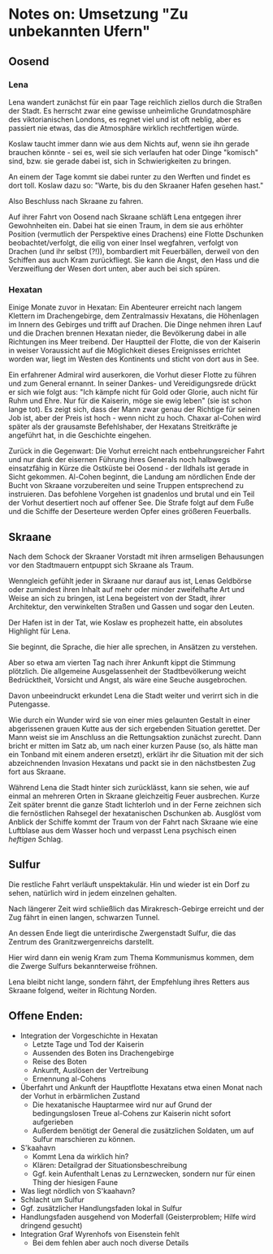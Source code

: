 # Notes on: Umsetzung "Zu unbekannten Ufern"

## Oosend

### Lena
Lena wandert zunächst für ein paar Tage reichlich ziellos durch die Straßen der Stadt.
Es herrscht zwar eine gewisse unheimliche Grundatmosphäre des viktorianischen Londons, es regnet viel und ist oft neblig, aber es passiert nie etwas, das die Atmosphäre wirklich rechtfertigen würde.

Koslaw taucht immer dann wie aus dem Nichts auf, wenn sie ihn gerade brauchen könnte - sei es, weil sie sich verlaufen hat oder Dinge "komisch" sind, bzw. sie gerade dabei ist, sich in Schwierigkeiten zu bringen.

An einem der Tage kommt sie dabei runter zu den Werften und findet es dort toll. Koslaw dazu so: "Warte, bis du den Skraaner Hafen gesehen hast."

Also Beschluss nach Skraane zu fahren.

Auf ihrer Fahrt von Oosend nach Skraane schläft Lena entgegen ihrer Gewohnheiten ein. 
Dabei hat sie einen Traum, in dem sie aus erhöhter Position (vermutlich der Perspektive eines Drachens) eine Flotte Dschunken beobachtet/verfolgt, die eilig von einer Insel wegfahren, verfolgt von Drachen (und ihr selbst (?!)), bombardiert mit Feuerbällen, derweil von den Schiffen aus auch Kram zurückfliegt. 
Sie kann die Angst, den Hass und die Verzweiflung der Wesen dort unten, aber auch bei sich spüren.

### Hexatan
Einige Monate zuvor in Hexatan: Ein Abenteurer erreicht nach langem Klettern im Drachengebirge, dem Zentralmassiv Hexatans, die Höhenlagen im Innern des Gebirges und trifft auf Drachen.
Die Dinge nehmen ihren Lauf und die Drachen brennen Hexatan nieder, die Bevölkerung dabei in alle Richtungen ins Meer treibend. Der Hauptteil der Flotte, die von der Kaiserin in weiser Voraussicht auf die Möglichkeit dieses Ereignisses errichtet worden war, liegt im Westen des Kontinents und sticht von dort aus in See.

Ein erfahrener Admiral wird auserkoren, die Vorhut dieser Flotte zu führen und zum General ernannt. In seiner Dankes- und Vereidigungsrede drückt er sich wie folgt aus: "Ich kämpfe nicht für Gold oder Glorie, auch nicht für Ruhm und Ehre. Nur für die Kaiserin, möge sie ewig leben" (sie ist schon lange tot).
Es zeigt sich, dass der Mann zwar genau der Richtige für seinen Job ist, aber der Preis ist hoch - wenn nicht zu hoch. 
Chaxar al-Cohen wird später als der grausamste Befehlshaber, der Hexatans Streitkräfte je angeführt hat, in die Geschichte eingehen.

Zurück in die Gegenwart: Die Vorhut erreicht nach entbehrungsreicher Fahrt und nur dank der eisernen Führung ihres Generals noch halbwegs einsatzfähig in Kürze die Ostküste bei Oosend - der Ildhals ist gerade in Sicht gekommen.
Al-Cohen beginnt, die Landung am nördlichen Ende der Bucht von Skraane vorzubereiten und seine Truppen entsprechend zu instruieren. 
Das befohlene Vorgehen ist gnadenlos und brutal und ein Teil der Vorhut desertiert noch auf offener See.
Die Strafe folgt auf dem Fuße und die Schiffe der Deserteure werden Opfer eines größeren Feuerballs.

## Skraane
Nach dem Schock der Skraaner Vorstadt mit ihren armseligen Behausungen vor den Stadtmauern entpuppt sich Skraane als Traum.

Wenngleich gefühlt jeder in Skraane nur darauf aus ist, Lenas Geldbörse oder zumindest ihren Inhalt auf mehr oder minder zweifelhafte Art und Weise an sich zu bringen, ist Lena begeistert von der Stadt, ihrer Architektur, den verwinkelten Straßen und Gassen und sogar den Leuten.

Der Hafen ist in der Tat, wie Koslaw es prophezeit hatte, ein absolutes Highlight für Lena.

Sie beginnt, die Sprache, die hier alle sprechen, in Ansätzen zu verstehen.

Aber so etwa am vierten Tag nach ihrer Ankunft kippt die Stimmung plötzlich.
Die allgemeine Ausgelassenheit der Stadtbevölkerung weicht Bedrücktheit, Vorsicht und Angst, als wäre eine Seuche ausgebrochen.

Davon unbeeindruckt erkundet Lena die Stadt weiter und verirrt sich in die Putengasse.

Wie durch ein Wunder wird sie von einer mies gelaunten Gestalt in einer abgerissenen grauen Kutte aus der sich ergebenden Situation gerettet.
Der Mann weist sie im Anschluss an die Rettungsaktion zunächst zurecht. 
Dann bricht er mitten im Satz ab, um nach einer kurzen Pause (so, als hätte man ein Tonband mit einem anderen ersetzt), erklärt ihr die Situation mit der sich abzeichnenden Invasion Hexatans und packt sie in den nächstbesten Zug fort aus Skraane.

Während Lena die Stadt hinter sich zurücklässt, kann sie sehen, wie auf einmal an mehreren Orten in Skraane gleichzeitig Feuer ausbrechen. 
Kurze Zeit später brennt die ganze Stadt lichterloh und in der Ferne zeichnen sich die fernöstlichen Rahsegel der hexatanischen Dschunken ab.
Ausglöst vom Anblick der Schiffe kommt der Traum von der Fahrt nach Skraane wie eine Luftblase aus dem Wasser hoch und verpasst Lena psychisch einen _heftigen_ Schlag.

## Sulfur
Die restliche Fahrt verläuft unspektakulär. 
Hin und wieder ist ein Dorf zu sehen, natürlich wird in jedem einzelnen gehalten.

Nach längerer Zeit wird schließlich das Mirakresch-Gebirge erreicht und der Zug fährt in einen langen, schwarzen Tunnel.

An dessen Ende liegt die unterirdische Zwergenstadt Sulfur, die das Zentrum des Granitzwergenreichs darstellt.

Hier wird dann ein wenig Kram zum Thema Kommunismus kommen, dem die Zwerge Sulfurs bekannterweise fröhnen.

Lena bleibt nicht lange, sondern fährt, der Empfehlung ihres Retters aus Skraane folgend, weiter in Richtung Norden.

## Offene Enden:
- Integration der Vorgeschichte in Hexatan
	- Letzte Tage und Tod der Kaiserin
	- Aussenden des Boten ins Drachengebirge
	- Reise des Boten
	- Ankunft, Auslösen der Vertreibung
	- Ernennung al-Cohens
- Überfahrt und Ankunft der Hauptflotte Hexatans etwa einen Monat nach der Vorhut in erbärmlichen Zustand
	- Die hexatanische Hauptarmee wird nur auf Grund der bedingungslosen Treue al-Cohens zur Kaiserin nicht sofort aufgerieben
	- Außerdem benötigt der General die zusätzlichen Soldaten, um auf Sulfur marschieren zu können.
- S'kaahavn 
	- Kommt Lena da wirklich hin?
	- Klären: Detailgrad der Situationsbeschreibung
	- Ggf. kein Aufenthalt Lenas zu Lernzwecken, sondern nur für einen Thing der hiesigen Faune
- Was liegt nördlich von S'kaahavn?
- Schlacht um Sulfur
- Ggf. zusätzlicher Handlungsfaden lokal in Sulfur
- Handlungsfaden ausgehend von Moderfall (Geisterproblem; Hilfe wird dringend gesucht)
- Integration Graf Wyrenhofs von Eisenstein fehlt
	- Bei dem fehlen aber auch noch diverse Details